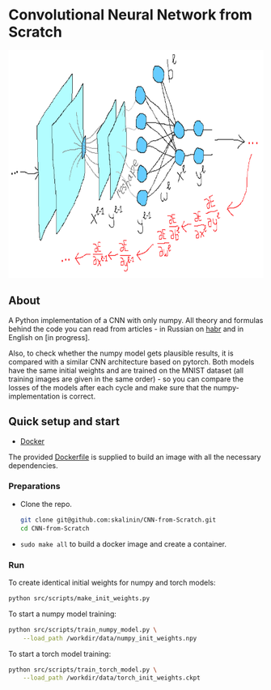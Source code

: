 # Convolutional Neural Network from Scratch

<p align="center">
  <img width="900" height="450" src="data/header.png" />
</p>

## About

A Python implementation of a CNN with only numpy. All theory and formulas behind the code you can read from articles - in Russian on [habr](https://habr.com/ru/company/ods/blog/344008/) and in English on [in progress].

Also, to check whether the numpy model gets plausible results, it is compared with a similar CNN architecture based on pytorch. Both models have the same initial weights and are trained on the MNIST dataset (all training images are given in the same order) - so you can compare the losses of the models after each cycle and make sure that the numpy-implementation is correct.

## Quick setup and start

* [Docker](https://www.docker.com/)


The provided [Dockerfile](Dockerfile) is supplied to build an image with all the necessary dependencies.

### Preparations

* Clone the repo.
    ```bash
    git clone git@github.com:skalinin/CNN-from-Scratch.git
    cd CNN-from-Scratch
    ```

* `sudo make all` to build a docker image and create a container.


### Run

To create identical initial weights for numpy and torch models:

```bash
python src/scripts/make_init_weights.py
```

To start a numpy model training:

```bash
python src/scripts/train_numpy_model.py \
	--load_path /workdir/data/numpy_init_weights.npy
```

To start a torch model training:

```bash
python src/scripts/train_torch_model.py \
	--load_path /workdir/data/torch_init_weights.ckpt
```

